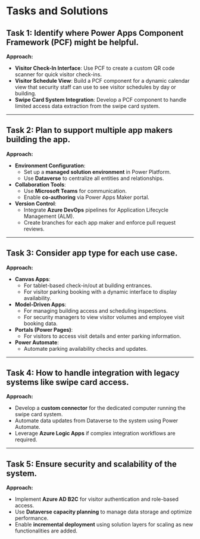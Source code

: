 # Tasks and Solutions

## Task 1: Identify where Power Apps Component Framework (PCF) might be helpful.

**Approach:**

- **Visitor Check-In Interface**: Use PCF to create a custom QR code scanner for quick visitor check-ins.
- **Visitor Schedule View**: Build a PCF component for a dynamic calendar view that security staff can use to see visitor schedules by day or building.
- **Swipe Card System Integration**: Develop a PCF component to handle limited access data extraction from the swipe card system.

---

## Task 2: Plan to support multiple app makers building the app.

**Approach:**

- **Environment Configuration**:
  - Set up a **managed solution environment** in Power Platform.
  - Use **Dataverse** to centralize all entities and relationships.
- **Collaboration Tools**:
  - Use **Microsoft Teams** for communication.
  - Enable **co-authoring** via Power Apps Maker portal.
- **Version Control**:
  - Integrate **Azure DevOps** pipelines for Application Lifecycle Management (ALM).
  - Create branches for each app maker and enforce pull request reviews.

---

## Task 3: Consider app type for each use case.

**Approach:**

- **Canvas Apps**:
  - For tablet-based check-in/out at building entrances.
  - For visitor parking booking with a dynamic interface to display availability.
- **Model-Driven Apps**:
  - For managing building access and scheduling inspections.
  - For security managers to view visitor volumes and employee visit booking data.
- **Portals (Power Pages)**:
  - For visitors to access visit details and enter parking information.
- **Power Automate**:
  - Automate parking availability checks and updates.

---

## Task 4: How to handle integration with legacy systems like swipe card access.

**Approach:**

- Develop a **custom connector** for the dedicated computer running the swipe card system.
- Automate data updates from Dataverse to the system using Power Automate.
- Leverage **Azure Logic Apps** if complex integration workflows are required.

---

## Task 5: Ensure security and scalability of the system.

**Approach:**

- Implement **Azure AD B2C** for visitor authentication and role-based access.
- Use **Dataverse capacity planning** to manage data storage and optimize performance.
- Enable **incremental deployment** using solution layers for scaling as new functionalities are added.

